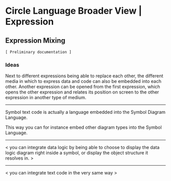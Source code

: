 Circle Language Broader View | Expression
=========================================

Expression Mixing
-----------------

`[ Preliminary documentation ]`

### Ideas

Next to different expressions being able to replace each other,
the different media in which to express data and code can also
be embedded into each other.
Another expression can be opened from the first expression, which opens the other expression and relates its position on screen to the other expression in another type of medium.

-----

Symbol text code is actually a language embedded into the Symbol Diagram Language. 

This way you can for instance embed other diagram types into the Symbol Language. 

-----

< you can integrate data logic by being able to choose to display the data logic diagram right inside a symbol, or display the object structure it resolves in. >

-----

< you can integrate text code in the very same way >
